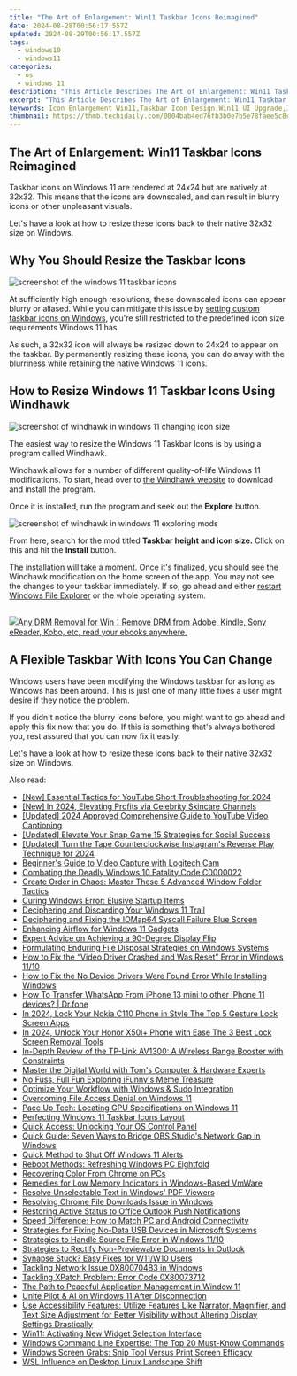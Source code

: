 ```yaml
---
title: "The Art of Enlargement: Win11 Taskbar Icons Reimagined"
date: 2024-08-28T00:56:17.557Z
updated: 2024-08-29T00:56:17.557Z
tags:
  - windows10
  - windows11
categories:
  - os
  - windows 11
description: "This Article Describes The Art of Enlargement: Win11 Taskbar Icons Reimagined"
excerpt: "This Article Describes The Art of Enlargement: Win11 Taskbar Icons Reimagined"
keywords: Icon Enlargement Win11,Taskbar Icon Design,Win11 UI Upgrade,Image Scaling Techniques,Aesthetic Widgets in Win11,Enhanced UI Elements,Iconography Redesign
thumbnail: https://thmb.techidaily.com/0004bab4ed76fb3b0e7b5e78faee5c8cd34739a5594338591ba06831ec971383.jpg
---
```


## The Art of Enlargement: Win11 Taskbar Icons Reimagined

 Taskbar icons on Windows 11 are rendered at 24x24 but are natively at 32x32\. This means that the icons are downscaled, and can result in blurry icons or other unpleasant visuals.

 Let's have a look at how to resize these icons back to their native 32x32 size on Windows.

## Why You Should Resize the Taskbar Icons

![screenshot of the windows 11 taskbar icons](https://static1.makeuseofimages.com/wordpress/wp-content/uploads/2023/08/screenshot_of_windows_11_taskbar_icons.jpg)

 At sufficiently high enough resolutions, these downscaled icons can appear blurry or aliased. While you can mitigate this issue by [setting custom taskbar icons on Windows](https://www.makeuseof.com/tag/change-taskbar-icons-programs-windows-10/), you're still restricted to the predefined icon size requirements Windows 11 has.

 As such, a 32x32 icon will always be resized down to 24x24 to appear on the taskbar. By permanently resizing these icons, you can do away with the blurriness while retaining the native Windows 11 icons.

## How to Resize Windows 11 Taskbar Icons Using Windhawk

![screenshot of windhawk in windows 11 changing icon size](https://static1.makeuseofimages.com/wordpress/wp-content/uploads/2023/08/screenshot_of_windhawk_windows_11_changing_icon_size-1.jpg)

 The easiest way to resize the Windows 11 Taskbar Icons is by using a program called Windhawk.

 Windhawk allows for a number of different quality-of-life Windows 11 modifications. To start, head over to [the Windhawk website](https://windhawk.net) to download and install the program.

 Once it is installed, run the program and seek out the **Explore** button.

![screenshot of windhawk in windows 11 exploring mods](https://static1.makeuseofimages.com/wordpress/wp-content/uploads/2023/08/screenshot_of_windhawk_windows_11_explore_mods-1.jpg)

 From here, search for the mod titled **Taskbar height and icon size.** Click on this and hit the **Install** button.

 The installation will take a moment. Once it's finalized, you should see the Windhawk modification on the home screen of the app. You may not see the changes to your taskbar immediately. If so, go ahead and either [restart Windows File Explorer](https://www.makeuseof.com/ways-to-restart-file-explorer-windows-10/) or the whole operating system.

##

<!-- affiliate ads begin -->
<a href="https://secure.2checkout.com/order/checkout.php?PRODS=4600113&QTY=1&AFFILIATE=108875&CART=1"><img src="https://www.epubor.com/images/drm-removal-feature2.png" border="0">Any DRM Removal for Win：Remove DRM from Adobe, Kindle, Sony eReader, Kobo, etc, read your ebooks anywhere.</a>
<!-- affiliate ads end -->
## A Flexible Taskbar With Icons You Can Change

 Windows users have been modifying the Windows taskbar for as long as Windows has been around. This is just one of many little fixes a user might desire if they notice the problem.

 If you didn't notice the blurry icons before, you might want to go ahead and apply this fix now that you do. If this is something that's always bothered you, rest assured that you can now fix it easily.

 Let's have a look at how to resize these icons back to their native 32x32 size on Windows.

<span class="atpl-alsoreadstyle">Also read:</span>
<div><ul>
<li><a href="https://facebook-video-share.techidaily.com/new-essential-tactics-for-youtube-short-troubleshooting-for-2024/"><u>[New] Essential Tactics for YouTube Short Troubleshooting for 2024</u></a></li>
<li><a href="https://facebook-record-videos.techidaily.com/new-in-2024-elevating-profits-via-celebrity-skincare-channels/"><u>[New] In 2024, Elevating Profits via Celebrity Skincare Channels</u></a></li>
<li><a href="https://facebook-video-share.techidaily.com/updated-2024-approved-comprehensive-guide-to-youtube-video-captioning/"><u>[Updated] 2024 Approved  Comprehensive Guide to YouTube Video Captioning</u></a></li>
<li><a href="https://snapchat-videos.techidaily.com/updated-elevate-your-snap-game-15-strategies-for-social-success/"><u>[Updated] Elevate Your Snap Game  15 Strategies for Social Success</u></a></li>
<li><a href="https://instagram-video-files.techidaily.com/updated-turn-the-tape-counterclockwise-instagrams-reverse-play-technique-for-2024/"><u>[Updated] Turn the Tape Counterclockwise  Instagram's Reverse Play Technique for 2024</u></a></li>
<li><a href="https://screen-activity-recording.techidaily.com/beginners-guide-to-video-capture-with-logitech-cam/"><u>Beginner's Guide to Video Capture with Logitech Cam</u></a></li>
<li><a href="https://win11.techidaily.com/combating-the-deadly-windows-10-fatality-code-c0000022/"><u>Combating the Deadly Windows 10 Fatality Code C0000022</u></a></li>
<li><a href="https://win11.techidaily.com/create-order-in-chaos-master-these-5-advanced-window-folder-tactics/"><u>Create Order in Chaos: Master These 5 Advanced Window Folder Tactics</u></a></li>
<li><a href="https://win11.techidaily.com/curing-windows-error-elusive-startup-items/"><u>Curing Windows Error: Elusive Startup Items</u></a></li>
<li><a href="https://win11.techidaily.com/deciphering-and-discarding-your-windows-11-trail/"><u>Deciphering and Discarding Your Windows 11 Trail</u></a></li>
<li><a href="https://win11.techidaily.com/deciphering-and-fixing-the-iomap64-syscall-failure-blue-screen/"><u>Deciphering and Fixing the IOMap64 Syscall Failure Blue Screen</u></a></li>
<li><a href="https://win11.techidaily.com/enhancing-airflow-for-windows-11-gadgets/"><u>Enhancing Airflow for Windows 11 Gadgets</u></a></li>
<li><a href="https://win11.techidaily.com/expert-advice-on-achieving-a-90-degree-display-flip/"><u>Expert Advice on Achieving a 90-Degree Display Flip</u></a></li>
<li><a href="https://win11.techidaily.com/formulating-enduring-file-disposal-strategies-on-windows-systems/"><u>Formulating Enduring File Disposal Strategies on Windows Systems</u></a></li>
<li><a href="https://win11.techidaily.com/how-to-fix-the-video-driver-crashed-and-was-reset-error-in-windows-1110/"><u>How to Fix the “Video Driver Crashed and Was Reset” Error in Windows 11/10</u></a></li>
<li><a href="https://win11.techidaily.com/how-to-fix-the-no-device-drivers-were-found-error-while-installing-windows/"><u>How to Fix the No Device Drivers Were Found Error While Installing Windows</u></a></li>
<li><a href="https://review-topics.techidaily.com/how-to-transfer-whatsapp-from-iphone-13-mini-to-other-iphone-11-devices-drfone-by-drfone-transfer-whatsapp-from-ios-transfer-whatsapp-from-ios/"><u>How To Transfer WhatsApp From iPhone 13 mini to other iPhone 11 devices? | Dr.fone</u></a></li>
<li><a href="https://easy-unlock-android.techidaily.com/in-2024-lock-your-nokia-c110-phone-in-style-the-top-5-gesture-lock-screen-apps-by-drfone-android/"><u>In 2024, Lock Your Nokia C110 Phone in Style The Top 5 Gesture Lock Screen Apps</u></a></li>
<li><a href="https://unlock-android.techidaily.com/in-2024-unlock-your-honor-x50iplus-phone-with-ease-the-3-best-lock-screen-removal-tools-by-drfone-android/"><u>In 2024, Unlock Your Honor X50i+ Phone with Ease The 3 Best Lock Screen Removal Tools</u></a></li>
<li><a href="https://buynow-help.techidaily.com/in-depth-review-of-the-tp-link-av1300-a-wireless-range-booster-with-constraints/"><u>In-Depth Review of the TP-Link AV1300: A Wireless Range Booster with Constraints</u></a></li>
<li><a href="https://hardware-tips.techidaily.com/master-the-digital-world-with-toms-computer-and-hardware-experts/"><u>Master the Digital World with Tom's Computer & Hardware Experts</u></a></li>
<li><a href="https://vp-tips.techidaily.com/no-fuss-full-fun-exploring-ifunnys-meme-treasure/"><u>No Fuss, Full Fun  Exploring iFunny's Meme Treasure</u></a></li>
<li><a href="https://win11.techidaily.com/optimize-your-workflow-with-windows-and-sudo-integration/"><u>Optimize Your Workflow with Windows & Sudo Integration</u></a></li>
<li><a href="https://win11.techidaily.com/overcoming-file-access-denial-on-windows-11/"><u>Overcoming File Access Denial on Windows 11</u></a></li>
<li><a href="https://win11.techidaily.com/pace-up-tech-locating-gpu-specifications-on-windows-11/"><u>Pace Up Tech: Locating GPU Specifications on Windows 11</u></a></li>
<li><a href="https://win11.techidaily.com/perfecting-windows-11-taskbar-icons-layout/"><u>Perfecting Windows 11 Taskbar Icons Layout</u></a></li>
<li><a href="https://win11.techidaily.com/quick-access-unlocking-your-os-control-panel/"><u>Quick Access: Unlocking Your OS Control Panel</u></a></li>
<li><a href="https://win11.techidaily.com/quick-guide-seven-ways-to-bridge-obs-studios-network-gap-in-windows/"><u>Quick Guide: Seven Ways to Bridge OBS Studio's Network Gap in Windows</u></a></li>
<li><a href="https://win11.techidaily.com/quick-method-to-shut-off-windows-11-alerts/"><u>Quick Method to Shut Off Windows 11 Alerts</u></a></li>
<li><a href="https://win11.techidaily.com/reboot-methods-refreshing-windows-pc-eightfold/"><u>Reboot Methods: Refreshing Windows PC Eightfold</u></a></li>
<li><a href="https://win11.techidaily.com/recovering-color-from-chrome-on-pcs/"><u>Recovering Color From Chrome on PCs</u></a></li>
<li><a href="https://win11.techidaily.com/remedies-for-low-memory-indicators-in-windows-based-vmware/"><u>Remedies for Low Memory Indicators in Windows-Based VmWare</u></a></li>
<li><a href="https://win11.techidaily.com/resolve-unselectable-text-in-windows-pdf-viewers/"><u>Resolve Unselectable Text in Windows' PDF Viewers</u></a></li>
<li><a href="https://win11.techidaily.com/resolving-chrome-file-downloads-issue-in-windows/"><u>Resolving Chrome File Downloads Issue in Windows</u></a></li>
<li><a href="https://win11-tips.techidaily.com/restoring-active-status-to-office-outlook-push-notifications/"><u>Restoring Active Status to Office Outlook Push Notifications</u></a></li>
<li><a href="https://win11.techidaily.com/speed-difference-how-to-match-pc-and-android-connectivity/"><u>Speed Difference: How to Match PC and Android Connectivity</u></a></li>
<li><a href="https://win11.techidaily.com/strategies-for-fixing-no-data-usb-devices-in-microsoft-systems/"><u>Strategies for Fixing No-Data USB Devices in Microsoft Systems</u></a></li>
<li><a href="https://win11.techidaily.com/strategies-to-handle-source-file-error-in-windows-1110/"><u>Strategies to Handle Source File Error in Windows 11/10</u></a></li>
<li><a href="https://win11.techidaily.com/strategies-to-rectify-non-previewable-documents-in-outlook/"><u>Strategies to Rectify Non-Previewable Documents In Outlook</u></a></li>
<li><a href="https://win11.techidaily.com/synapse-stuck-easy-fixes-for-w11w10-users/"><u>Synapse Stuck? Easy Fixes for W11/W10 Users</u></a></li>
<li><a href="https://win11.techidaily.com/tackling-network-issue-0x800704b3-in-windows/"><u>Tackling Network Issue 0X800704B3 in Windows</u></a></li>
<li><a href="https://win11.techidaily.com/tackling-xpatch-problem-error-code-0x80073712/"><u>Tackling XPatch Problem: Error Code 0X80073712</u></a></li>
<li><a href="https://win11.techidaily.com/the-path-to-peaceful-application-management-in-window-11/"><u>The Path to Peaceful Application Management in Window 11</u></a></li>
<li><a href="https://win11.techidaily.com/unite-pilot-and-ai-on-windows-11-after-disconnection/"><u>Unite Pilot & AI on Windows 11 After Disconnection</u></a></li>
<li><a href="https://win11.techidaily.com/use-accessibility-features-utilize-features-like-narrator-magnifier-and-text-size-adjustment-for-better-visibility-without-altering-display-settings-drastic29/"><u>Use Accessibility Features: Utilize Features Like Narrator, Magnifier, and Text Size Adjustment for Better Visibility without Altering Display Settings Drastically</u></a></li>
<li><a href="https://win11.techidaily.com/win11-activating-new-widget-selection-interface/"><u>Win11: Activating New Widget Selection Interface</u></a></li>
<li><a href="https://win11.techidaily.com/windows-command-line-expertise-the-top-20-must-know-commands/"><u>Windows Command Line Expertise: The Top 20 Must-Know Commands</u></a></li>
<li><a href="https://win11.techidaily.com/windows-screen-grabs-snip-tool-versus-print-screen-efficacy/"><u>Windows Screen Grabs: Snip Tool Versus Print Screen Efficacy</u></a></li>
<li><a href="https://win11.techidaily.com/wsl-influence-on-desktop-linux-landscape-shift/"><u>WSL Influence on Desktop Linux Landscape Shift</u></a></li>
</ul></div>

<ins class="adsbygoogle"
      style="display:block"
      data-ad-client="ca-pub-7571918770474297"
      data-ad-slot="8358498916"
      data-ad-format="auto"
      data-full-width-responsive="true"></ins>